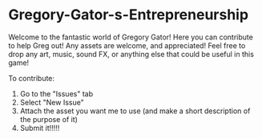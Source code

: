 # Gregory-Gator-s-Entrepreneurship
Welcome to the fantastic world of Gregory Gator! Here you can contribute to help Greg out! Any assets are welcome, and appreciated!
Feel free to drop any art, music, sound FX, or anything else that could be useful in this game!

To contribute:
1. Go to the "Issues" tab
2. Select "New Issue"
3. Attach the asset you want me to use (and make a short description of the purpose of it)
4. Submit it!!!!!
